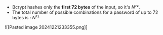 - Bcrypt hashes only the **first 72 bytes** of the input, so it's *N*⁷².
- The total number of possible combinations for a password of up to 72 bytes is : *N*⁷² 

![[Pasted image 20241221233355.png]]